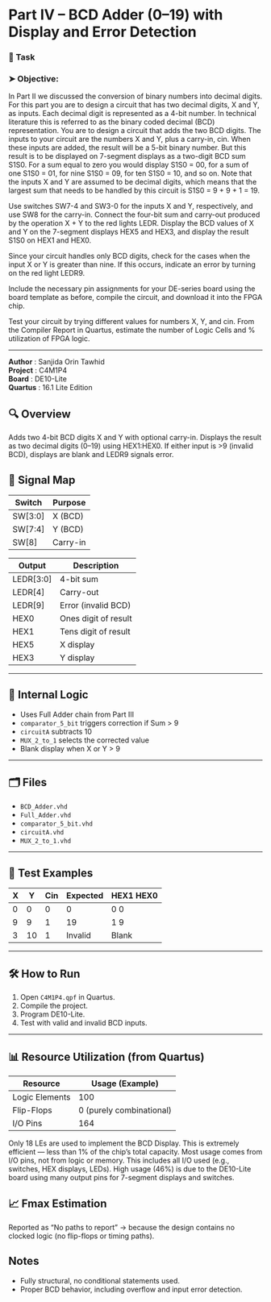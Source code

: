 # Part IV – BCD Adder (0–19) with Display and Error Detection

### 🔧 Task

### ➤ Objective:

In Part II we discussed the conversion of binary numbers into decimal digits. For this part you are to design a circuit that has two decimal digits, X and Y, as inputs. Each decimal digit is represented as a 4-bit number. In technical literature this is referred to as the binary coded decimal (BCD) representation. You
are to design a circuit that adds the two BCD digits. The inputs to your circuit are the numbers X and Y, plus a carry-in, cin. When these inputs are added, the result will be a 5-bit binary number. But this result is to be displayed on 7-segment displays as a two-digit BCD sum S1S0. For a sum equal to zero you would
display S1S0 = 00, for a sum of one S1S0 = 01, for nine S1S0 = 09, for ten S1S0 = 10, and so on. Note that the inputs X and Y are assumed to be decimal digits, which means that the largest sum that needs to be handled by this circuit is S1S0 = 9 + 9 + 1 = 19. 

Use switches SW7-4 and SW3-0 for the inputs X and Y, respectively, and use SW8 for the carry-in. Connect the four-bit sum and carry-out produced by the operation X + Y to the red lights LEDR. Display the BCD values of X and Y on the 7-segment displays HEX5 and HEX3, and display the result S1S0 on HEX1 and HEX0. 

Since your circuit handles only BCD digits, check for the cases when the input X or Y is greater than nine. If this occurs, indicate an error by turning on the red light LEDR9. 

Include the necessary pin assignments for your DE-series board using the board template as before, compile the circuit, and download it into the FPGA chip. 

Test your circuit by trying different values for numbers X, Y, and cin. From the Compiler Report in Quartus, estimate the number of Logic Cells and % utilization of FPGA logic.


---

**Author**      : Sanjida Orin Tawhid  
**Project**     : C4M1P4  
**Board**       : DE10-Lite  
**Quartus**     : 16.1 Lite Edition  


## 🔍 Overview

Adds two 4-bit BCD digits X and Y with optional carry-in. Displays the result as two decimal digits (0–19) using HEX1:HEX0. If either input is >9 (invalid BCD), displays are blank and LEDR9 signals error.


## 🔧 Signal Map

| Switch  | Purpose            |
|---------|--------------------|
| SW[3:0] | X (BCD)           |
| SW[7:4] | Y (BCD)           |
| SW[8]   | Carry-in          |

| Output   | Description          |
|----------|----------------------|
| LEDR[3:0]| 4-bit sum            |
| LEDR[4]  | Carry-out            |
| LEDR[9]  | Error (invalid BCD)  |
| HEX0     | Ones digit of result |
| HEX1     | Tens digit of result |
| HEX5     | X display            |
| HEX3     | Y display            |

---

## 🔁 Internal Logic

- Uses Full Adder chain from Part III
- `comparator_5_bit` triggers correction if Sum > 9
- `circuitA` subtracts 10
- `MUX_2_to_1` selects the corrected value
- Blank display when X or Y > 9

---

## 🗂 Files

- `BCD_Adder.vhd`
- `Full_Adder.vhd`
- `comparator_5_bit.vhd`
- `circuitA.vhd`
- `MUX_2_to_1.vhd`

---

## 🧪 Test Examples

| X | Y | Cin | Expected | HEX1 HEX0  |
|---|---|-----|----------|------------|
| 0 | 0 | 0   | 0        | 0     0    |
| 9 | 9 | 1   | 19       | 1     9    |
| 3 | 10| 1   | Invalid  | Blank      |

---

## 🛠 How to Run

1. Open `C4M1P4.qpf` in Quartus.
2. Compile the project.
3. Program DE10-Lite.
4. Test with valid and invalid BCD inputs.

---

## 📊 Resource Utilization (from Quartus)
| Resource       | Usage (Example)          |
| -------------- | ------------------------ |
| Logic Elements | 100                      |
| Flip-Flops     | 0 (purely combinational) |
| I/O Pins       | 164                      |

Only 18 LEs are used to implement the BCD Display. This is extremely efficient — less than 1% of the chip’s total capacity. Most usage comes from I/O pins, not from logic or memory. This includes all I/O used (e.g., switches, HEX displays, LEDs). High usage (46%) is due to the DE10-Lite board using many output pins for 7-segment displays and switches.

## 📈 Fmax Estimation
Reported as “No paths to report” → because the design contains no clocked logic (no flip-flops or timing paths).

## Notes

- Fully structural, no conditional statements used.
- Proper BCD behavior, including overflow and input error detection.
